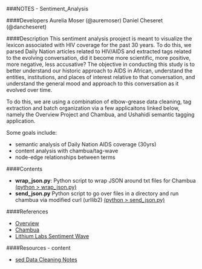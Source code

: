 ###NOTES - Sentiment_Analysis

####Developers
Aurelia Moser (@auremoser)
Daniel Cheseret (@dancheseret)

####Description
This sentiment analysis prooject is meant to visualize the lexicon associated with HIV coverage for the past 30 years. To do this, we parsed Daily Nation articles related to HIV/AIDS and extracted tags related to the evolving conversation, did it become more scientific, more positive, more negative, less accusative? The objective in conducting this study is to better understand our historic approach to AIDS in African, understand the entities, institutions, and places of interest relative to that conversation, and understand the general mood and approach to this conversation as it evolved over time.

To do this, we are using a combination of elbow-grease data cleaning, tag extraction and batch organization via a few applicaitons linked below, namely the Overview Project and Chambua, and Ushahidi semantic tagging application.

Some goals include:
* semantic analysis of Daily Nation AIDS coverage (30yrs)
* content analysis with chambua/tag-wave
* node-edge relationships between terms

####Contents
* **wrap_json.py**: Python script to wrap JSON around txt files for Chambua [(python > wrap_json.py)](https://github.com/internews-ke/hiv-30/tree/master/Sentiment_Analysis/python)
* **send_json.py** Python script to go over files in a directory and run chambua via modified curl (urllib2) [(python > send_json.py)](https://github.com/internews-ke/hiv-30/tree/master/Sentiment_Analysis;/python)


####References
* [Overview](https://www.overviewproject.org/)
* [Chambua](https://github.com/ushahidi/Chambua)
* [Lithium Labs Sentiment Wave](https://github.com/lithiumtech/li-visualizations)

####Resources - content
* [sed Data Cleaning Notes](https://github.com/auremoser/fellowship/blob/master/projects/%5BIN%5DHIV/sed-cleaning-notes.md)